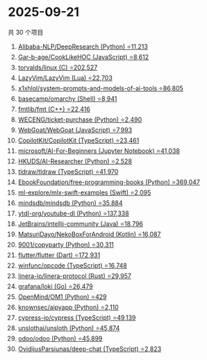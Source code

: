 # 2025-09-21

共 30 个项目

<!-- BEGIN GITHUB -->
<!-- 最后更新时间 2025-09-21 22:07:05 +0800 -->
1. [Alibaba-NLP/DeepResearch (Python) ⭐11,213](https://github.com/Alibaba-NLP/DeepResearch)
1. [Gar-b-age/CookLikeHOC (JavaScript) ⭐8,612](https://github.com/Gar-b-age/CookLikeHOC)
1. [torvalds/linux (C) ⭐202,527](https://github.com/torvalds/linux)
1. [LazyVim/LazyVim (Lua) ⭐22,703](https://github.com/LazyVim/LazyVim)
1. [x1xhlol/system-prompts-and-models-of-ai-tools ⭐86,805](https://github.com/x1xhlol/system-prompts-and-models-of-ai-tools)
1. [basecamp/omarchy (Shell) ⭐8,941](https://github.com/basecamp/omarchy)
1. [fmtlib/fmt (C++) ⭐22,416](https://github.com/fmtlib/fmt)
1. [WECENG/ticket-purchase (Python) ⭐2,490](https://github.com/WECENG/ticket-purchase)
1. [WebGoat/WebGoat (JavaScript) ⭐7,993](https://github.com/WebGoat/WebGoat)
1. [CopilotKit/CopilotKit (TypeScript) ⭐23,461](https://github.com/CopilotKit/CopilotKit)
1. [microsoft/AI-For-Beginners (Jupyter Notebook) ⭐41,038](https://github.com/microsoft/AI-For-Beginners)
1. [HKUDS/AI-Researcher (Python) ⭐2,528](https://github.com/HKUDS/AI-Researcher)
1. [tldraw/tldraw (TypeScript) ⭐41,970](https://github.com/tldraw/tldraw)
1. [EbookFoundation/free-programming-books (Python) ⭐369,047](https://github.com/EbookFoundation/free-programming-books)
1. [ml-explore/mlx-swift-examples (Swift) ⭐2,095](https://github.com/ml-explore/mlx-swift-examples)
1. [mindsdb/mindsdb (Python) ⭐35,884](https://github.com/mindsdb/mindsdb)
1. [ytdl-org/youtube-dl (Python) ⭐137,338](https://github.com/ytdl-org/youtube-dl)
1. [JetBrains/intellij-community (Java) ⭐18,796](https://github.com/JetBrains/intellij-community)
1. [MatsuriDayo/NekoBoxForAndroid (Kotlin) ⭐16,087](https://github.com/MatsuriDayo/NekoBoxForAndroid)
1. [9001/copyparty (Python) ⭐30,311](https://github.com/9001/copyparty)
1. [flutter/flutter (Dart) ⭐172,931](https://github.com/flutter/flutter)
1. [winfunc/opcode (TypeScript) ⭐16,748](https://github.com/winfunc/opcode)
1. [linera-io/linera-protocol (Rust) ⭐29,957](https://github.com/linera-io/linera-protocol)
1. [grafana/loki (Go) ⭐26,479](https://github.com/grafana/loki)
1. [OpenMind/OM1 (Python) ⭐429](https://github.com/OpenMind/OM1)
1. [knownsec/aipyapp (Python) ⭐2,110](https://github.com/knownsec/aipyapp)
1. [cypress-io/cypress (TypeScript) ⭐49,139](https://github.com/cypress-io/cypress)
1. [unslothai/unsloth (Python) ⭐45,874](https://github.com/unslothai/unsloth)
1. [odoo/odoo (Python) ⭐45,899](https://github.com/odoo/odoo)
1. [OvidijusParsiunas/deep-chat (TypeScript) ⭐2,823](https://github.com/OvidijusParsiunas/deep-chat)
<!-- END GITHUB -->